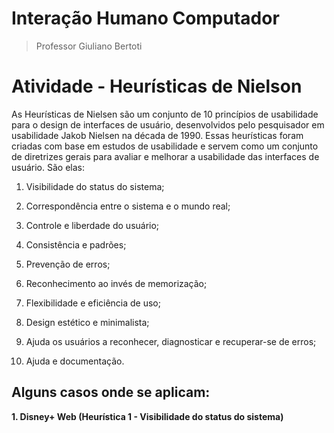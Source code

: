 # Interação Humano Computador
> Professor Giuliano Bertoti

# Atividade - Heurísticas de Nielson
 As Heurísticas de Nielsen são um conjunto de 10 princípios de usabilidade para o design de interfaces de usuário, desenvolvidos pelo 
pesquisador em usabilidade Jakob Nielsen na década de 1990. Essas heurísticas foram criadas com base em estudos de usabilidade e 
servem como um conjunto de diretrizes gerais para avaliar e melhorar a usabilidade das interfaces de usuário. São elas:

1. Visibilidade do status do sistema;

2. Correspondência entre o sistema e o mundo real;

3. Controle e liberdade do usuário;

4. Consistência e padrões;

5. Prevenção de erros;

6. Reconhecimento ao invés de memorização;

7. Flexibilidade e eficiência de uso;

8. Design estético e minimalista;

9. Ajuda os usuários a reconhecer, diagnosticar e recuperar-se de erros;

10. Ajuda e documentação.

## Alguns casos onde se aplicam:
**1. Disney+ Web (Heurística 1 - Visibilidade do status do sistema)**
